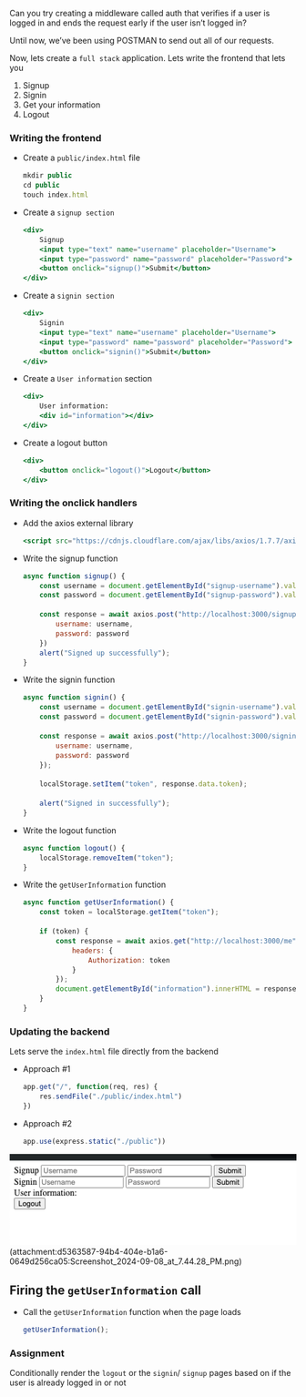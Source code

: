 Can you try creating a middleware called auth that verifies if a user is logged in and ends the request early if the user isn’t logged in?




Until now, we’ve been using POSTMAN to send out all of our requests. 

Now, lets create a `full stack` application. Lets write the frontend that lets you

1. Signup
2. Signin
3. Get your information
4. Logout

### Writing the frontend

- Create a `public/index.html` file
    
    ```jsx
    mkdir public
    cd public 
    touch index.html
    ```
    
- Create a `signup section`
    
    ```jsx
    <div>
        Signup
        <input type="text" name="username" placeholder="Username">
        <input type="password" name="password" placeholder="Password">
        <button onclick="signup()">Submit</button>
    </div>
    ```
    
- Create a `signin section`
    
    ```jsx
    <div>
        Signin
        <input type="text" name="username" placeholder="Username">
        <input type="password" name="password" placeholder="Password">
        <button onclick="signin()">Submit</button>
    </div>
    ```
    
- Create a `User information` section
    
    ```jsx
    <div>
        User information: 
        <div id="information"></div>
    </div>
    ```
    
- Create a logout button
    
    ```jsx
    <div>
        <button onclick="logout()">Logout</button>
    </div>
    ```
    

### Writing the onclick handlers

- Add the axios external library
    
    ```jsx
    <script src="https://cdnjs.cloudflare.com/ajax/libs/axios/1.7.7/axios.min.js"></script>
    ```
    
- Write the signup function
    
    ```jsx
    async function signup() {
        const username = document.getElementById("signup-username").value;
        const password = document.getElementById("signup-password").value;
    
        const response = await axios.post("http://localhost:3000/signup", {
            username: username,
            password: password
        })
        alert("Signed up successfully");
    }
    ```
    
- Write the signin function
    
    ```jsx
    async function signin() {
        const username = document.getElementById("signin-username").value;
        const password = document.getElementById("signin-password").value;
    
        const response = await axios.post("http://localhost:3000/signin", {
            username: username,
            password: password
        });
    
        localStorage.setItem("token", response.data.token);
    
        alert("Signed in successfully");
    }
    ```
    
- Write the logout function
    
    ```jsx
    async function logout() {
        localStorage.removeItem("token");
    }
    ```
    
- Write the `getUserInformation` function
    
    ```jsx
    async function getUserInformation() {
        const token = localStorage.getItem("token");
    
        if (token) {
            const response = await axios.get("http://localhost:3000/me", {
                headers: {
                    Authorization: token
                }
            });
            document.getElementById("information").innerHTML = response.data.username;
        }
    }
    ```
    

### Updating the backend

Lets serve the `index.html` file directly from the backend

- Approach #1
    
    ```jsx
    app.get("/", function(req, res) {
        res.sendFile("./public/index.html")
    })
    ```
    
- Approach #2
    
    ```jsx
    app.use(express.static("./public"))
    ```
    

![Screenshot](assets/Screenshot.png)(attachment:d5363587-94b4-404e-b1a6-0649d256ca05:Screenshot_2024-09-08_at_7.44.28_PM.png)

## Firing the `getUserInformation` call

- Call the `getUserInformation` function when the page loads
    
    ```jsx
    getUserInformation();
    ```
    

### Assignment

Conditionally render the `logout` or the `signin`/ `signup` pages based on if the user is already logged in or not